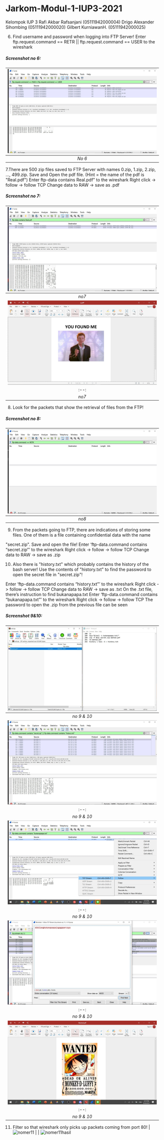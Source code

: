 # Jarkom-Modul-1-IUP3-2021

Kelompok IUP 3 
Rafi Akbar Rafsanjani (05111942000004)
Drigo Alexander Sihombing (05111942000020)
Gilbert KurniawanH. (05111942000025)

6. Find username and password when logging into FTP Server!
Enter ftp.request.command == RETR || ftp.request.command == USER to the wireshark

##### Screenshot no 6:
| ![](/Pictures/no6.jpg) |
|:--:| 
| *No 6* |

7.There are 500 zip files saved to FTP Server with names 0.zip, 1.zip, 2.zip, ..., 499.zip. Save and Open the pdf file. (Hint = the name of the pdf is "Real.pdf")
Enter ftp-data contains Real.pdf” to the wireshark
Right click -> follow -> follow TCP
Change data to RAW -> save as .pdf

##### Screenshot no 7:
| ![](/Pictures/no7.jpg) |
|:--:| 
| *no7* |
| ![](/Pictures/no7a.jpg) |
|:--:| 
| *no7* |

8. Look for the packets that show the retrieval of files from the FTP!

##### Screenshot no 8:
| ![](/Pictures/no8.png) |
|:--:| 
| *no8* |

9. From the packets going to FTP, there are indications of storing some files. One of them is a file containing confidential data with the name 

"secret.zip". Save and open the file!
Enter ‘ftp-data.command contains “secret.zip”’ to the wireshark
Right click -> follow -> follow TCP
Change data to RAW -> save as .zip

10. Also there is "history.txt" which probably contains the history of the bash server! Use the contents of "history.txt" to find the password to open the secret file in "secret.zip"!

Enter ‘ftp-data.command contains “history.txt”’ to the wireshark
Right click -> follow -> follow TCP
Change data to RAW -> save as .txt
On the .txt file, there’s instruction to find bukanapapa.txt
Enter ‘ftp-data.command contains “bukanapapa.txt”’ to the wireshark
Right click -> follow -> follow TCP
The password to open the .zip from the previous file can be seen


##### Screenshot 9&10:
| ![](/Pictures/no910a.jpg) |
|:--:| 
| *no 9 & 10* |
| ![](/Pictures/no910b.jpg) |
|:--:| 
| *no 9 & 10* |
| ![](/Pictures/no910c.png) |
|:--:| 
| *no 9 & 10* |
| ![](/Pictures/no910d.png) |
|:--:| 
| *no 9 & 10* |
| ![](/Pictures/no910e.png) |
|:--:| 
| *no 9 & 10* |

11. Filter so that wireshark only picks up packets coming from port 80!
| ![nomer11](https://user-images.githubusercontent.com/74300479/134629006-226216e0-b94a-4d97-bd1b-92c483a583e5.jpg) |
| ![nomer11hasil](https://user-images.githubusercontent.com/74300479/134629016-9b5a8030-fa6b-4fee-9e0d-2a2edebbf627.jpg) 
